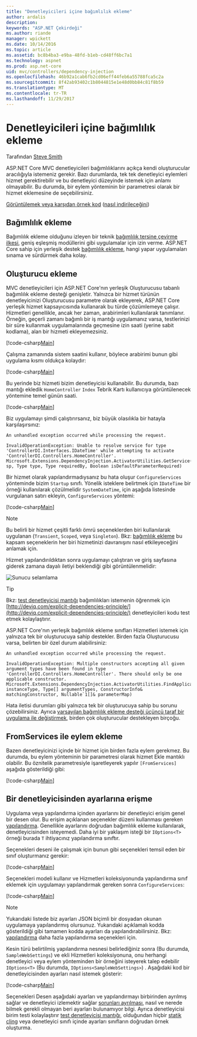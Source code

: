 ```yaml
---
title: "Denetleyicileri içine bağımlılık ekleme"
author: ardalis
description: 
keywords: "ASP.NET Çekirdeği"
ms.author: riande
manager: wpickett
ms.date: 10/14/2016
ms.topic: article
ms.assetid: bc8b4ba3-e9ba-48fd-b1eb-cd48ff6bc7a1
ms.technology: aspnet
ms.prod: asp.net-core
uid: mvc/controllers/dependency-injection
ms.openlocfilehash: 46b92a1cab6fb2cd06eff44feb6a55788fca5c2a
ms.sourcegitcommit: 8f42ab93402c1b8044815e1e48d0bb84c81f8b59
ms.translationtype: MT
ms.contentlocale: tr-TR
ms.lasthandoff: 11/29/2017
---
```

# <a name="dependency-injection-into-controllers"></a>Denetleyicileri içine bağımlılık ekleme

<a name="dependency-injection-controllers"></a>

Tarafından [Steve Smith](https://ardalis.com/)

ASP.NET Core MVC denetleyicileri bağımlılıklarını açıkça kendi oluşturucular aracılığıyla istemeniz gerekir. Bazı durumlarda, tek tek denetleyici eylemleri hizmet gerektirebilir ve bu denetleyici düzeyinde istemek için anlamı olmayabilir. Bu durumda, bir eylem yönteminin bir parametresi olarak bir hizmet eklemesine de seçebilirsiniz.

[Görüntülemek veya karşıdan örnek kod](https://github.com/aspnet/Docs/tree/master/aspnetcore/mvc/controllers/dependency-injection/sample) ([nasıl indirileceğini](xref:tutorials/index#how-to-download-a-sample))

## <a name="dependency-injection"></a>Bağımlılık ekleme

Bağımlılık ekleme olduğunu izleyen bir teknik [bağımlılık tersine çevirme ilkesi](http://deviq.com/dependency-inversion-principle/), geniş eşleşmiş modüllerini gibi uygulamalar için izin verme. ASP.NET Core sahip için yerleşik destek [bağımlılık ekleme](../../fundamentals/dependency-injection.md), hangi yapar uygulamaları sınama ve sürdürmek daha kolay.

## <a name="constructor-injection"></a>Oluşturucu ekleme

MVC denetleyicileri için ASP.NET Core'nın yerleşik Oluşturucusu tabanlı bağımlılık ekleme desteği genişletir. Yalnızca bir hizmet türünün denetleyicinizi Oluşturucusu parametre olarak ekleyerek, ASP.NET Core yerleşik hizmet kapsayıcısında kullanarak bu türde çözümlemeye çalışır. Hizmetleri genellikle, ancak her zaman, arabirimleri kullanılarak tanımlanır. Örneğin, geçerli zamanı bağımlı bir iş mantığı uygulamanız varsa, testlerinizi bir süre kullanmak uygulamalarında geçmesine izin saati (yerine sabit kodlama), alan bir hizmeti ekleyemezsiniz.

[!code-csharp[Main](dependency-injection/sample/src/ControllerDI/Interfaces/IDateTime.cs)]


Çalışma zamanında sistem saatini kullanır, böylece arabirimi bunun gibi uygulama kısmı oldukça kolaydır:

[!code-csharp[Main](dependency-injection/sample/src/ControllerDI/Services/SystemDateTime.cs)]


Bu yerinde biz hizmeti bizim denetleyicisi kullanabilir. Bu durumda, bazı mantığı ekledik `HomeController` `Index` Tebrik Kartı kullanıcıya görüntülenecek yöntemine temel günün saati.

[!code-csharp[Main](./dependency-injection/sample/src/ControllerDI/Controllers/HomeController.cs?highlight=8,10,12,17,18,19,20,21,22,23,24,25,26,27,28,29,30&range=1-31,51-52)]

Biz uygulamayı şimdi çalıştırırsanız, biz büyük olasılıkla bir hatayla karşılaşırsınız:

```
An unhandled exception occurred while processing the request.

InvalidOperationException: Unable to resolve service for type 'ControllerDI.Interfaces.IDateTime' while attempting to activate 'ControllerDI.Controllers.HomeController'.
Microsoft.Extensions.DependencyInjection.ActivatorUtilities.GetService(IServiceProvider sp, Type type, Type requiredBy, Boolean isDefaultParameterRequired)
```

Bir hizmet olarak yapılandırmadıysanız bu hata oluşur `ConfigureServices` yönteminde bizim `Startup` sınıfı. Yönelik isteklere belirtmek için `IDateTime` bir örneği kullanılarak çözülmelidir `SystemDateTime`, için aşağıda listesinde vurgulanan satırı ekleyin, `ConfigureServices` yöntemi:

[!code-csharp[Main](./dependency-injection/sample/src/ControllerDI/Startup.cs?highlight=4&range=26-27,42-44)]

> [!NOTE]
> Bu belirli bir hizmet çeşitli farklı ömrü seçeneklerden biri kullanılarak uygulanan (`Transient`, `Scoped`, veya `Singleton`). Bkz: [bağımlılık ekleme](../../fundamentals/dependency-injection.md) bu kapsam seçeneklerin her biri hizmetinizi davranışını nasıl etkileyeceğini anlamak için.

Hizmet yapılandırıldıktan sonra uygulamayı çalıştıran ve giriş sayfasına giderek zamana dayalı iletiyi beklendiği gibi görüntülenmelidir:

![Sunucu selamlama](dependency-injection/_static/server-greeting.png)

>[!TIP]
> Bkz: [test denetleyicisi mantığı](testing.md) bağımlılıkları istemenin öğrenmek için [http://deviq.com/explicit-dependencies-principle/](http://deviq.com/explicit-dependencies-principle/) denetleyicileri kodu test etmek kolaylaştırır.

ASP.NET Core'nın yerleşik bağımlılık ekleme sınıfları Hizmetleri istemek için yalnızca tek bir oluşturucuya sahip destekler. Birden fazla Oluşturucusu varsa, belirten bir özel durum alabilirsiniz:

```
An unhandled exception occurred while processing the request.

InvalidOperationException: Multiple constructors accepting all given argument types have been found in type 'ControllerDI.Controllers.HomeController'. There should only be one applicable constructor.
Microsoft.Extensions.DependencyInjection.ActivatorUtilities.FindApplicableConstructor(Type instanceType, Type[] argumentTypes, ConstructorInfo& matchingConstructor, Nullable`1[]& parameterMap)
```

Hata iletisi durumları gibi yalnızca tek bir oluşturucuya sahip bu sorunu çözebilirsiniz. Ayrıca [varsayılan bağımlılık ekleme desteği üçüncü taraf bir uygulama ile değiştirmek](../../fundamentals/dependency-injection.md#replacing-the-default-services-container), birden çok oluşturucular destekleyen birçoğu.

## <a name="action-injection-with-fromservices"></a>FromServices ile eylem ekleme

Bazen denetleyicinizi içinde bir hizmet için birden fazla eylem gerekmez. Bu durumda, bu eylem yönteminin bir parametresi olarak hizmet Ekle mantıklı olabilir. Bu öznitelik parametresiyle işaretleyerek yapılır `[FromServices]` aşağıda gösterildiği gibi:

[!code-csharp[Main](./dependency-injection/sample/src/ControllerDI/Controllers/HomeController.cs?highlight=1&range=33-38)]

## <a name="accessing-settings-from-a-controller"></a>Bir denetleyicisinden ayarlarına erişme

Uygulama veya yapılandırma içinden ayarlarını bir denetleyici erişim genel bir desen olur. Bu erişim açıklanan seçenekler düzeni kullanması gereken [yapılandırma](xref:fundamentals/configuration/index). Genellikle ayarlarını doğrudan bağımlılık ekleme kullanılarak, denetleyicisinden isteyemedi. Daha iyi bir yaklaşım isteği bir `IOptions<T>` örneği burada `T` ihtiyacınız yapılandırma sınıftır.

Seçenekleri deseni ile çalışmak için bunun gibi seçenekleri temsil eden bir sınıf oluşturmanız gerekir:

[!code-csharp[Main](dependency-injection/sample/src/ControllerDI/Model/SampleWebSettings.cs)]

Seçenekleri modeli kullanır ve Hizmetleri koleksiyonunda yapılandırma sınıf eklemek için uygulamayı yapılandırmak gereken sonra `ConfigureServices`:

[!code-csharp[Main](./dependency-injection/sample/src/ControllerDI/Startup.cs?highlight=3,4,5,6,9,16,19&range=14-44)]

> [!NOTE]
> Yukarıdaki listede biz ayarları JSON biçimli bir dosyadan okunan uygulamaya yapılandırmış olursunuz. Yukarıdaki açıklamalı kodda gösterildiği gibi tamamen kodda ayarları da yapılandırabilirsiniz. Bkz: [yapılandırma](xref:fundamentals/configuration/index) daha fazla yapılandırma seçenekleri için.

Kesin türü belirtilmiş yapılandırma nesnesi belirlediğiniz sonra (Bu durumda, `SampleWebSettings`) ve ekli Hizmetleri koleksiyonuna, onu herhangi denetleyici veya eylem yönteminden bir örneğini isteyerek talep edebilir `IOptions<T>` (Bu durumda, `IOptions<SampleWebSettings>`) . Aşağıdaki kod bir denetleyicisinden ayarları nasıl istemek gösterir:

[!code-csharp[Main](./dependency-injection/sample/src/ControllerDI/Controllers/SettingsController.cs?highlight=3,5,7&range=7-22)]

Seçenekleri Desen aşağıdaki ayarları ve yapılandırmayı birbirinden ayrılmış sağlar ve denetleyici izlemektir sağlar [sorunları ayrılması](http://deviq.com/separation-of-concerns/), nasıl ve nerede bilmek gerekli olmayan beri ayarları bulunamıyor bilgi. Ayrıca denetleyicisi birim testi kolaylaştırır [test denetleyicisi mantığı](testing.md), olduğundan hiçbir [statik cling](http://deviq.com/static-cling/) veya denetleyici sınıfı içinde ayarları sınıfların doğrudan örnek oluşturma.

